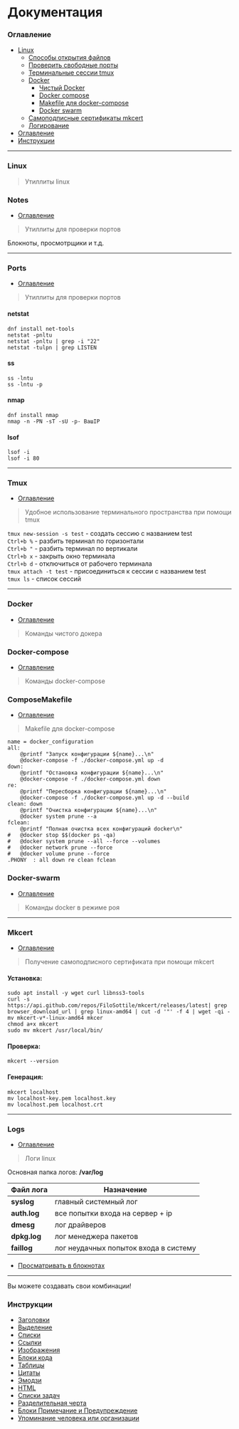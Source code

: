 # Документация

### Оглавление
+ [Linux](https://github.com/codesshaman/documentation/#Linux "Linux")
  - [Способы открытия файлов](https://github.com/codesshaman/documentation/#Notes "Notes")
  - [Проверить свободные порты](https://github.com/codesshaman/documentation/#Ports "Ports")
  - [Терминальные сессии tmux](https://github.com/codesshaman/documentation/#Tmux "Tmux")
  - [Docker](https://github.com/codesshaman/documentation/#Docker "Docker")
    * [Чистый Docker](https://github.com/codesshaman/documentation/#Docker "Docker")
    * [Docker compose](https://github.com/codesshaman/documentation/#Docker-compose "Docker-compose")
    * [Makefile для docker-compose](https://github.com/codesshaman/documentation/#ComposeMakefile "ComposeMakefile")
    * [Docker swarm](https://github.com/codesshaman/documentation/#Docker-swarm "Docker-swarm")
  - [Самоподписные сертификаты mkcert](https://github.com/codesshaman/documentation/#Mkcert "Mkcert")
  - [Логирование](https://github.com/codesshaman/documentation/#Logs "Logs")
+ [Оглавление](https://github.com/codesshaman/documentation/#Оглавление "Оглавление")
+ [Инструкции](https://github.com/codesshaman/documentation/#Инструкции "Инструкции")

***

### Linux
> Утиллиты linux

### Notes
+ [Оглавление](https://github.com/codesshaman/documentation/#Оглавление "Оглавление")
> Утиллиты для проверки портов

Блокноты, просмотрщики и т.д.

***
### Ports
+ [Оглавление](https://github.com/codesshaman/documentation/#Оглавление "Оглавление")
> Утиллиты для проверки портов

#### netstat
``dnf install net-tools``</br>
``netstat -pnltu``</br>
``netstat -pnltu | grep -i "22"``</br>
``netstat -tulpn | grep LISTEN``</br>
#### ss
``ss -lntu``</br>
``ss -lntu -p``</br>
#### nmap
``dnf install nmap``</br>
``nmap -n -PN -sT -sU -p- ВашIP``</br>
#### lsof
``lsof -i``</br>
``lsof -i 80``</br>
***
### Tmux
+ [Оглавление](https://github.com/codesshaman/documentation/#Оглавление "Оглавление")
> Удобное использование терминального пространства при помощи tmux

``tmux new-session -s test`` - создать сессию с названием test</br>
``Ctrl+b %`` - разбить терминал по горизонтали</br>
``Ctrl+b "`` - разбить терминал по вертикали</br>
``Ctrl+b x`` - закрыть окно терминала</br>
``Ctrl+b d`` - отключиться от рабочего терминала</br>
``tmux attach -t test`` - присоединиться к сессии с названием test</br>
``tmux ls`` - список сессий</br>
***
### Docker
+ [Оглавление](https://github.com/codesshaman/documentation/#Оглавление "Оглавление")
> Команды чистого докера

### Docker-compose
+ [Оглавление](https://github.com/codesshaman/documentation/#Оглавление "Оглавление")
> Команды docker-compose

### ComposeMakefile
+ [Оглавление](https://github.com/codesshaman/documentation/#Оглавление "Оглавление")
> Makefile для docker-compose
```
name = docker_configuration
all:
	@printf "Запуск конфигурации ${name}...\n"
	@docker-compose -f ./docker-compose.yml up -d
down:
	@printf "Остановка конфигурации ${name}...\n"
	@docker-compose -f ./docker-compose.yml down
re:
	@printf "Пересборка конфигурации ${name}...\n"
	@docker-compose -f ./docker-compose.yml up -d --build
clean: down
	@printf "Очистка конфигурации ${name}...\n"
	@docker system prune --a
fclean:
	@printf "Полная очистка всех конфигураций docker\n"
#	@docker stop $$(docker ps -qa)
#	@docker system prune --all --force --volumes
#	@docker network prune --force
#	@docker volume prune --force
.PHONY	: all down re clean fclean
```

### Docker-swarm
+ [Оглавление](https://github.com/codesshaman/documentation/#Оглавление "Оглавление")
> Команды docker в режиме роя

***
### Mkcert
+ [Оглавление](https://github.com/codesshaman/documentation/#Оглавление "Оглавление")
> Получение самоподписного сертификата при помощи mkcert

#### Установка:

``sudo apt install -y wget curl libnss3-tools``<br>
``curl -s https://api.github.com/repos/FiloSottile/mkcert/releases/latest| grep browser_download_url | grep linux-amd64 | cut -d '"' -f 4 | wget -qi -``<br>
``mv mkcert-v*-linux-amd64 mkcer``<br>
``chmod a+x mkcert``<br>
``sudo mv mkcert /usr/local/bin/``<br>

#### Проверка:

``mkcert --version``

#### Генерация:

``mkcert localhost``<br>
``mv localhost-key.pem localhost.key``<br>
``mv localhost.pem localhost.crt``<br>
***
### Logs
+ [Оглавление](https://github.com/codesshaman/documentation/#Оглавление "Оглавление")
> Логи linux

Основная папка логов: **/var/log**

Файл лога  |  Назначение
------ | ------
**syslog** | главный системный лог
**auth.log** | все попытки входа на сервер + ip
**dmesg** | лог драйверов
**dpkg.log** | лог менеджера пакетов
**faillog** | лог неудачных попыток входа в систему
+ [Просматривать в блокнотах](https://github.com/codesshaman/documentation/#Notes "Notes")
***
Вы можете создавать свои комбинации!
### Инструкции
+ [Заголовки](https://github.com/AndreyKozhev/Markdown-format#заголовки "Заголовки")
+ [Выделение](https://github.com/AndreyKozhev/Markdown-format#выделение "Выделение")
+ [Списки](https://github.com/AndreyKozhev/Markdown-format#списки "Списки")
+ [Ссылки](https://github.com/AndreyKozhev/Markdown-format#ссылки "Ссылки")
+ [Изображения](https://github.com/AndreyKozhev/Markdown-format#изображения "Изображения")
+ [Блоки кода](https://github.com/AndreyKozhev/Markdown-format#блоки-кода "Блоки кода")
+ [Таблицы](https://github.com/AndreyKozhev/Markdown-format#таблицы "Таблицы")
+ [Цитаты](https://github.com/AndreyKozhev/Markdown-format#цитаты "Цитаты")
+ [Эмодзи](https://github.com/AndreyKozhev/Markdown-format#эмодзи "Эмодзи")
+ [HTML](https://github.com/AndreyKozhev/Markdown-format#html "HTML")
+ [Списки задач](https://github.com/AndreyKozhev/Markdown-format#списки-задач)
+ [Разделительная черта](https://github.com/AndreyKozhev/Markdown-format#%D1%80%D0%B0%D0%B7%D0%B4%D0%B5%D0%BB%D0%B8%D1%82%D0%B5%D0%BB%D1%8C%D0%BD%D0%B0%D1%8F-%D1%87%D0%B5%D1%80%D1%82%D0%B0)
+ [Блоки Примечание и Предупреждение](https://github.com/AndreyKozhev/Markdown-format#%D0%B1%D0%BB%D0%BE%D0%BA%D0%B8-%D0%BF%D1%80%D0%B8%D0%BC%D0%B5%D1%87%D0%B0%D0%BD%D0%B8%D0%B5-%D0%B8-%D0%BF%D1%80%D0%B5%D0%B4%D1%83%D0%BF%D1%80%D0%B5%D0%B6%D0%B4%D0%B5%D0%BD%D0%B8%D0%B5 "Блоки Примечание и Предупреждение")
+ [Упоминание человека или организации](https://github.com/AndreyKozhev/Markdown-format#%D1%83%D0%BF%D0%BE%D0%BC%D0%B8%D0%BD%D0%B0%D0%BD%D0%B8%D0%B5-%D1%87%D0%B5%D0%BB%D0%BE%D0%B2%D0%B5%D0%BA%D0%B0-%D0%B8%D0%BB%D0%B8-%D0%BE%D1%80%D0%B3%D0%B0%D0%BD%D0%B8%D0%B7%D0%B0%D1%86%D0%B8%D0%B8 "Упоминание челове6ка или организации")
